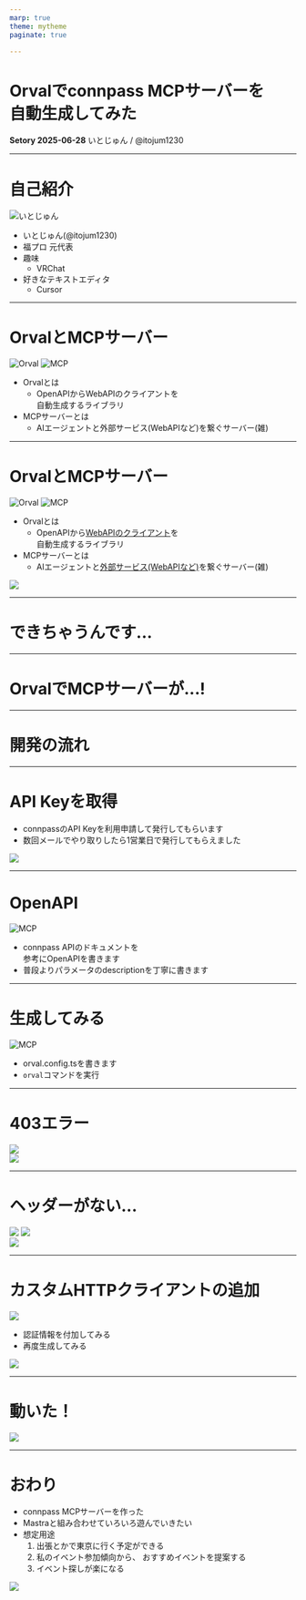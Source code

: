 ```yaml
---
marp: true
theme: mytheme
paginate: true

---
```

<script src="https://cdn.tailwindcss.com/3.0.16"></script>
<script>tailwind.config = { corePlugins: { preflight: false } }</script>



<div class="title">

# Orvalでconnpass MCPサーバーを</br>自動生成してみた
</div>
<div class="info">

**Setory 2025-06-28**
いとじゅん / @itojum1230
</div>

---

# 自己紹介

<div class="flex">
<img src="https://lh3.googleusercontent.com/a/ACg8ocJxcTtJdUnbmEE6vjkZXYiem9Bf5wUF-_G_cmdwTv9lz63VMEI2Lp9i4p97EIvVU9xt_l_vXhgXF17GQvJPErmjh_UEZb0=s288-c-no" alt="いとじゅん" class="w-[300px] h-[300px] my-auto">


- いとじゅん(@itojum1230)
- 福プロ 元代表
- 趣味
  - VRChat
- 好きなテキストエディタ
  - Cursor

</div>

---

# OrvalとMCPサーバー

<div class="flex">
  <div class="flex flex-col">
    <img src="https://orval.dev/images/emblem.svg" alt="Orval" class="w-[200px] my-auto">
    <img src="https://avatars.githubusercontent.com/u/182288589?s=200&v=4" alt="MCP" class="w-[200px] my-auto">
  </div>

  - Orvalとは
    - OpenAPIからWebAPIのクライアントを<br/>自動生成するライブラリ
  - MCPサーバーとは
    - AIエージェントと外部サービス(WebAPIなど)を繋ぐサーバー(雑)

</div>

---

# OrvalとMCPサーバー

<div class="flex">
  <div class="flex flex-col">
    <img src="https://orval.dev/images/emblem.svg" alt="Orval" class="w-[200px] my-auto">
    <img src="https://avatars.githubusercontent.com/u/182288589?s=200&v=4" alt="MCP" class="w-[200px] my-auto">
  </div>

  - Orvalとは
    - OpenAPIから<u>WebAPIのクライアント</u>を<br/>自動生成するライブラリ
  - MCPサーバーとは
    - AIエージェントと<u>外部サービス(WebAPIなど)</u>を繋ぐサーバー(雑)

</div>

<img src="./hirameita-nya.png" class="absolute bottom-10 right-40 w-[150px]">


---

<div class="chapter">

# できちゃうんです...

</div>

---

<div class="chapter">

# OrvalでMCPサーバーが...!

</div>

---

<div class="chapter">

# 開発の流れ

</div>

---

# API Keyを取得
- connpassのAPI Keyを利用申請して発行してもらいます
- 数回メールでやり取りしたら1営業日で発行してもらえました

<img src="./connpass.png" class="w-full">

---

# OpenAPI

<div class="flex">
  <div class="flex flex-col">
    <img src="./connpass_openapi.png" alt="MCP" class="w-[700px] mt-10">
  </div>

  - connpass APIのドキュメントを<br/>参考にOpenAPIを書きます
  - 普段よりパラメータのdescriptionを丁寧に書きます

</div>

---


# 生成してみる

<div class="flex">
  <div class="flex flex-col">
    <img src="./generate.png" alt="MCP" class="w-[500px] mt-10">
  </div>

  - orval.config.tsを書きます
  - `orval`コマンドを実行

</div>

---

# 403エラー

<div class="flex">
  <img src="./mastra_error.png" class="mx-auto mt-10">
</div>
<img src="./hate-nya.png" class="absolute bottom-20 right-40 w-[200px]">

---

# ヘッダーがない...


<div class="mt-14">
  <img src="./getEventsHandler.png" class="mx-auto h-[280px] mt-10">
  <img src="./getEvents.png" class="mx-auto h-[280px] mt-10">
</div>

<img src="./sirome-nya.png" class="absolute bottom-20 right-40 w-[150px]">

---

# カスタムHTTPクライアントの追加


<div class="flex mt-14">
  <div class="flex flex-col">
  <img src="./custom_http_client.png" class="mx-auto w-[500px]">
  </div>

  - 認証情報を付加してみる
  - 再度生成してみる

  <img src="./work-nya.png" class="absolute bottom-20 right-40 w-[150px]">

</div>

---

# 動いた！

<div class="flex">
  <img src="./mastra_setory.png" class="mx-auto w-[800px] mt-10">
</div>

---

# おわり
- connpass MCPサーバーを作った
- Mastraと組み合わせていろいろ遊んでいきたい
- 想定用途
  1. 出張とかで東京に行く予定ができる
  2. 私のイベント参加傾向から、
  おすすめイベントを提案する
  3. イベント探しが楽になる

<img src="./ocha-nya.png" class="absolute bottom-20 right-40 w-[150px]">